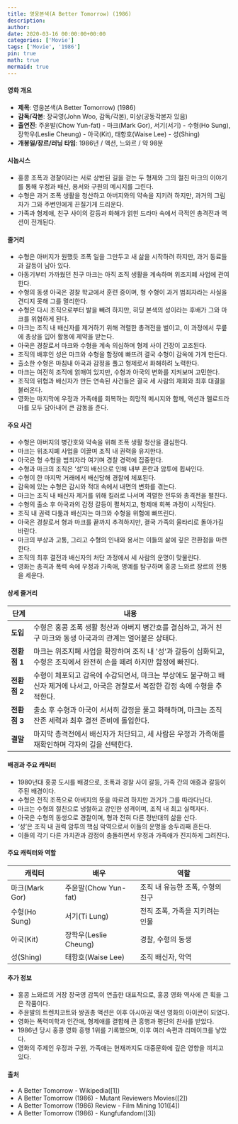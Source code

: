 ```yaml
---
title: 영웅본색(A Better Tomorrow) (1986)
description: 
author: 
date: 2020-03-16 00:00:00+00:00
categories: ['Movie']
tags: ['Movie', '1986']
pin: true
math: true
mermaid: true
---
```

#### 영화 개요

- **제목**: 영웅본색(A Better Tomorrow) (1986)  
- **감독/각본**: 장국영(John Woo, 감독/각본), 미상(공동각본자 있음)  
- **출연진**: 주윤발(Chow Yun-fat) - 마크(Mark Gor), 서기(서기) - 수형(Ho Sung), 장학우(Leslie Cheung) - 아국(Kit), 태항호(Waise Lee) - 성(Shing)  
- **개봉일/장르/러닝 타임**: 1986년 / 액션, 느와르 / 약 98분  

#### 시놉시스

- 홍콩 조폭과 경찰이라는 서로 상반된 길을 걷는 두 형제와 그의 절친 마크의 이야기를 통해 우정과 배신, 용서와 구원의 메시지를 그린다.  
- 수형은 과거 조폭 생활을 청산하고 아버지와의 약속을 지키려 하지만, 과거의 그림자가 그와 주변인에게 끈질기게 드리운다.  
- 가족과 형제애, 친구 사이의 갈등과 화해가 얽힌 드라마 속에서 극적인 총격전과 액션이 전개된다.  

#### 줄거리

- 수형은 아버지가 원했듯 조폭 일을 그만두고 새 삶을 시작하려 하지만, 과거 동료들과 갈등이 남아 있다.  
- 아동기부터 가까웠던 친구 마크는 아직 조직 생활을 계속하며 위조지폐 사업에 관여한다.  
- 수형의 동생 아국은 경찰 학교에서 훈련 중이며, 형 수형이 과거 범죄자라는 사실을 견디지 못해 그를 멀리한다.  
- 수형은 다시 조직으로부터 발을 빼려 하지만, 히딩 본색의 성이라는 후배가 그와 마크를 위협하게 된다.  
- 마크는 조직 내 배신자를 제거하기 위해 격렬한 총격전을 벌이고, 이 과정에서 무릎에 총상을 입어 활동에 제약을 받는다.  
- 아국은 경찰로서 마크와 수형을 계속 의심하며 형제 사이 긴장이 고조된다.  
- 조직의 배후인 성은 마크와 수형을 함정에 빠뜨려 결국 수형이 감옥에 가게 만든다.  
- 출소한 수형은 마침내 아국과 감정을 풀고 형제로서 화해하려 노력한다.  
- 마크는 여전히 조직에 얽매여 있지만, 수형과 아국의 변화를 지켜보며 고민한다.  
- 조직의 위협과 배신자가 만든 연속된 사건들은 결국 세 사람의 재회와 최후 대결을 불러온다.  
- 영화는 마지막에 우정과 가족애를 회복하는 희망적 메시지와 함께, 액션과 멜로드라마를 모두 담아내어 큰 감동을 준다.  

#### 주요 사건

- 수형은 아버지의 병간호와 약속을 위해 조폭 생활 청산을 결심한다.  
- 마크는 위조지폐 사업을 이끌며 조직 내 권력을 유지한다.  
- 아국은 형 수형을 범죄자라 여기며 경찰 경력에 집중한다.  
- 수형과 마크의 조직은 ‘성’의 배신으로 인해 내부 혼란과 암투에 휩싸인다.  
- 수형이 한 마지막 거래에서 배신당해 경찰에 체포된다.  
- 감옥에 있는 수형은 감시와 적대 속에서 내면의 변화를 겪는다.  
- 마크는 조직 내 배신자 제거를 위해 킬러로 나서며 격렬한 전투와 총격전을 펼친다.  
- 수형의 출소 후 아국과의 감정 갈등이 펼쳐지고, 형제애 회복 과정이 시작된다.  
- 조직 내 권력 다툼과 배신자는 마크와 수형을 위험에 빠뜨린다.  
- 아국은 경찰로서 형과 마크를 끝까지 추격하지만, 결국 가족의 울타리로 돌아가길 바란다.  
- 마크의 부상과 고통, 그리고 수형의 인내와 용서는 이들의 삶에 깊은 전환점을 마련한다.  
- 조직의 최후 결전과 배신자의 처단 과정에서 세 사람의 운명이 맞물린다.  
- 영화는 총격과 폭력 속에 우정과 가족애, 명예를 탐구하며 홍콩 느와르 장르의 전통을 세운다.  

#### 상세 줄거리

| **단계**   | **내용**                                                                                         |
|------------|--------------------------------------------------------------------------------------------------|
| **도입**   | 수형은 홍콩 조폭 생활 청산과 아버지 병간호를 결심하고, 과거 친구 마크와 동생 아국과의 관계는 얼어붙은 상태다.              |
| **전환점 1** | 마크는 위조지폐 사업을 확장하며 조직 내 '성'과 갈등이 심화되고, 수형은 조직에서 완전히 손을 떼려 하지만 함정에 빠진다.       |
| **전환점 2** | 수형이 체포되고 감옥에 수감되면서, 마크는 부상에도 불구하고 배신자 제거에 나서고, 아국은 경찰로서 복잡한 감정 속에 수형을 추적한다. |
| **전환점 3** | 출소 후 수형과 아국이 서서히 감정을 풀고 화해하며, 마크는 조직 잔존 세력과 최후 결전 준비에 돌입한다.                       |
| **결말**   | 마지막 총격전에서 배신자가 처단되고, 세 사람은 우정과 가족애를 재확인하며 각자의 길을 선택한다.                            |

#### 배경과 주요 캐릭터

- 1980년대 홍콩 도시를 배경으로, 조폭과 경찰 사이 갈등, 가족 간의 애증과 갈등이 주된 배경이다.  
- 수형은 전직 조폭으로 아버지의 뜻을 따르려 하지만 과거가 그를 따라다닌다.  
- 마크는 수형의 절친으로 냉철하고 강인한 성격이며, 조직 내 최고 실력자다.  
- 아국은 수형의 동생으로 경찰이며, 형과 전혀 다른 정반대의 삶을 산다.  
- ‘성’은 조직 내 권력 암투의 핵심 악역으로서 이들의 운명을 송두리째 흔든다.  
- 이들의 각기 다른 가치관과 감정이 충돌하면서 우정과 가족애가 진지하게 그려진다.  

#### 주요 캐릭터와 역할

| **캐릭터** | **배우**         | **역할**               |
|------------|------------------|------------------------|
| 마크(Mark Gor) | 주윤발(Chow Yun-fat)  | 조직 내 유능한 조폭, 수형의 친구 |
| 수형(Ho Sung)  | 서기(Ti Lung)          | 전직 조폭, 가족을 지키려는 인물 |
| 아국(Kit)      | 장학우(Leslie Cheung)   | 경찰, 수형의 동생           |
| 성(Shing)      | 태항호(Waise Lee)       | 조직 배신자, 악역           |

#### 추가 정보

- 홍콩 느와르의 거장 장국영 감독이 연출한 대표작으로, 홍콩 영화 역사에 큰 획을 그은 작품이다.  
- 주윤발의 트렌치코트와 쌍권총 액션은 이후 아시아권 액션 영화의 아이콘이 되었다.  
- 영화는 폭력미학과 인간애, 형제애를 결합해 큰 흥행과 평단의 찬사를 받았다.  
- 1986년 당시 홍콩 영화 흥행 1위를 기록했으며, 이후 여러 속편과 리메이크를 낳았다.  
- 영화의 주제인 우정과 구원, 가족애는 현재까지도 대중문화에 깊은 영향을 끼치고 있다.  

#### 출처

- A Better Tomorrow - Wikipedia([1])  
- A Better Tomorrow (1986) - Mutant Reviewers Movies([2])  
- A Better Tomorrow (1986) Review - Film Mining 101([4])  
- A Better Tomorrow (1986) - Kungfufandom([3])
